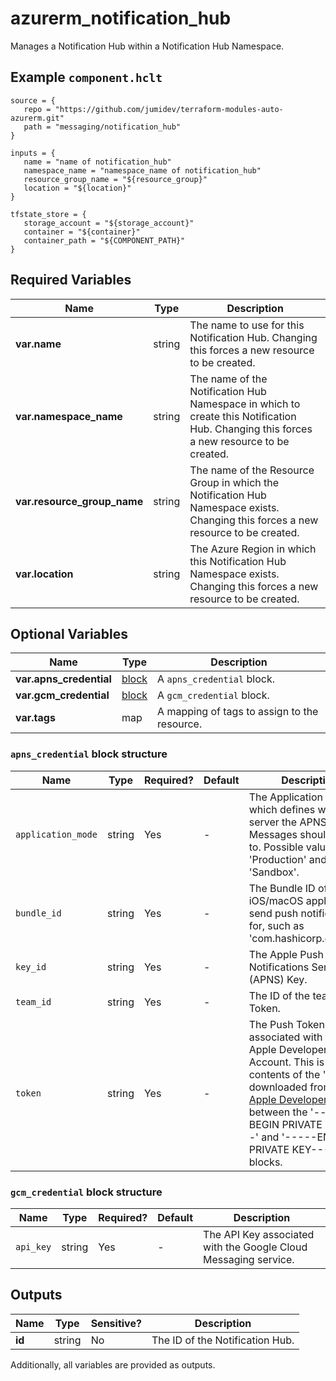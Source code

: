 # azurerm_notification_hub

Manages a Notification Hub within a Notification Hub Namespace.

## Example `component.hclt`

```hcl
source = {
   repo = "https://github.com/jumidev/terraform-modules-auto-azurerm.git" 
   path = "messaging/notification_hub" 
}

inputs = {
   name = "name of notification_hub" 
   namespace_name = "namespace_name of notification_hub" 
   resource_group_name = "${resource_group}" 
   location = "${location}" 
}

tfstate_store = {
   storage_account = "${storage_account}" 
   container = "${container}" 
   container_path = "${COMPONENT_PATH}" 
}

```

## Required Variables

| Name | Type |  Description |
| ---- | --------- |  ----------- |
| **var.name** | string |  The name to use for this Notification Hub. Changing this forces a new resource to be created. | 
| **var.namespace_name** | string |  The name of the Notification Hub Namespace in which to create this Notification Hub. Changing this forces a new resource to be created. | 
| **var.resource_group_name** | string |  The name of the Resource Group in which the Notification Hub Namespace exists. Changing this forces a new resource to be created. | 
| **var.location** | string |  The Azure Region in which this Notification Hub Namespace exists. Changing this forces a new resource to be created. | 

## Optional Variables

| Name | Type |  Description |
| ---- | --------- |  ----------- |
| **var.apns_credential** | [block](#apns_credential-block-structure) |  A `apns_credential` block. | 
| **var.gcm_credential** | [block](#gcm_credential-block-structure) |  A `gcm_credential` block. | 
| **var.tags** | map |  A mapping of tags to assign to the resource. | 

### `apns_credential` block structure

| Name | Type | Required? | Default | Description |
| ---- | ---- | --------- | ------- | ----------- |
| `application_mode` | string | Yes | - | The Application Mode which defines which server the APNS Messages should be sent to. Possible values are 'Production' and 'Sandbox'. |
| `bundle_id` | string | Yes | - | The Bundle ID of the iOS/macOS application to send push notifications for, such as 'com.hashicorp.example'. |
| `key_id` | string | Yes | - | The Apple Push Notifications Service (APNS) Key. |
| `team_id` | string | Yes | - | The ID of the team the Token. |
| `token` | string | Yes | - | The Push Token associated with the Apple Developer Account. This is the contents of the 'key' downloaded from [the Apple Developer Portal](https://developer.apple.com/account/ios/authkey/) between the '-----BEGIN PRIVATE KEY-----' and '-----END PRIVATE KEY-----' blocks. |

### `gcm_credential` block structure

| Name | Type | Required? | Default | Description |
| ---- | ---- | --------- | ------- | ----------- |
| `api_key` | string | Yes | - | The API Key associated with the Google Cloud Messaging service. |



## Outputs

| Name | Type | Sensitive? | Description |
| ---- | ---- | --------- | --------- |
| **id** | string | No  | The ID of the Notification Hub. | 

Additionally, all variables are provided as outputs.
